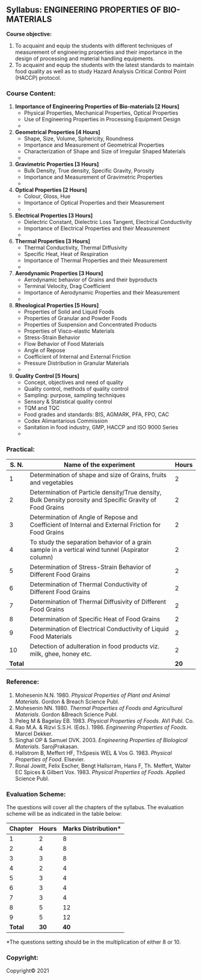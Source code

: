 ## Syllabus: ENGINEERING PROPERTIES OF BIO-MATERIALS

**Course objective:**

1. To acquaint and equip the students with different techniques of measurement of engineering properties and their importance in the design of processing and material handling equipments.
2. To acquaint and equip the students with the latest standards to maintain food quality as well as to study Hazard Analysis Critical Control Point (HACCP) protocol.

### Course Content:

1. **Importance of Engineering Properties of Bio-materials [2 Hours]**
    * Physical Properties, Mechanical Properties, Optical Properties
    * Use of Engineering Properties in Processing Equipment Design 
    *  <br>
2. **Geometrical Properties [4 Hours]**
    * Shape, Size, Volume, Sphericity, Roundness
    * Importance and Measurement of Geometrical Properties
    * Characterization of Shape and Size of Irregular Shaped Materials
    *  <br>
3. **Gravimetric Properties [3 Hours]**
    * Bulk Density, True density, Specific Gravity, Porosity
    * Importance and Measurement of Gravimetric Properties
    *  <br>
4. **Optical Properties [2 Hours]**
    * Colour, Gloss, Hue
    * Importance of Optical Properties and their Measurement
    *  <br>
5. **Electrical Properties [3 Hours]**
    * Dielectric Constant, Dielectric Loss Tangent, Electrical Conductivity
    * Importance of Electrical Properties and their Measurement
    *  <br>
6. **Thermal Properties [3 Hours]**
    * Thermal Conductivity, Thermal Diffusivity
    * Specific Heat, Heat of Respiration
    * Importance of Thermal Properties and their Measurement
    *  <br>
7. **Aerodynamic Properties [3 Hours]**
    * Aerodynamic behavior of Grains and their byproducts
    * Terminal Velocity, Drag Coefficient
    * Importance of Aerodynamic Properties and their Measurement
    *  <br>
8. **Rheological Properties [5 Hours]**
    * Properties of Solid and Liquid Foods
    * Properties of Granular and Powder Foods
    * Properties of Suspension and Concentrated Products
    * Properties of Visco-elastic Materials
    * Stress-Strain Behavior
    * Flow Behavior of Food Materials
    * Angle of Repose
    * Coefficient of Internal and External Friction
    * Pressure Distribution in Granular Materials
    *  <br>
9. **Quality Control [5 Hours]**
    * Concept, objectives and need of quality
    * Quality control, methods of quality control
    * Sampling: purpose, sampling techniques
    * Sensory & Statistical quality control
    * TQM and TQC
    * Food grades and standards: BIS, AGMARK, PFA, FPO, CAC
    * Codex Alimantarious Commission
    * Sanitation in food industry, GMP, HACCP and ISO 9000 Series 
    *  <br>


### Practical:

| S. N. | Name of the experiment | Hours |
|---|---|---|
| 1 | Determination of shape and size of Grains, fruits and vegetables | 2 |
| 2 | Determination of Particle density/True density, Bulk Density porosity and Specific Gravity of Food Grains | 2 |
| 3 | Determination of Angle of Repose and Coefficient of Internal and External Friction for Food Grains | 2 |
| 4 | To study the separation behavior of a grain sample in a vertical wind tunnel (Aspirator column) | 2 |
| 5 | Determination of Stress-Strain Behavior of Different Food Grains | 2 |
| 6 | Determination of Thermal Conductivity of Different Food Grains | 2 |
| 7 | Determination of Thermal Diffusivity of Different Food Grains | 2 |
| 8 | Determination of Specific Heat of Food Grains | 2 |
| 9 | Determination of Electrical Conductivity of Liquid Food Materials | 2 |
| 10 | Detection of adulteration in food products viz. milk, ghee, honey etc. | 2 |
| **Total** |  | **20** |

### Reference:

1. Mohesenin N.N. 1980. *Physical Properties of Plant and Animal Materials*. Gordon & Breach Science Publ.
2. Mohesenin NN. 1980. *Thermal Properties of Foods and Agricultural Materials*. Gordon &Breach Science Publ.
3. Peleg M & Bagelay EB. 1983. *Physical Properties of Foods*. AVI Publ. Co.
4. Rao M.A. & Rizvi S.S.H. (Eds.). 1986. *Engineering Properties of Foods*. Marcel Dekker.
5. Singhal OP & Samuel DVK. 2003. *Engineering Properties of Biological Materials*. SarojPrakasan.
6. Hallstrom B, Meffert HF, ThSpesis WEL & Vos G. 1983. *Physical Properties of Food*. Elsevier.
7. Ronal Jowitt, Felix Escher, Bengt Hallsrram, Hans F, Th. Meffert, Walter EC Spices & Gilbert Vox. 1983. *Physical Properties of Foods*. Applied Science Publ.

### Evaluation Scheme:

The questions will cover all the chapters of the syllabus. The evaluation scheme will be as indicated in the table below:

| Chapter | Hours | Marks Distribution* |
|---|---|---|
| 1 | 2 | 8 |
| 2 | 4 | 8 |
| 3 | 3 | 8 |
| 4 | 2 | 4 |
| 5 | 3 | 4 |
| 6 | 3 | 4 |
| 7 | 3 | 4 |
| 8 | 5 | 12 |
| 9 | 5 | 12 |
| **Total** | **30** | **40** |

*The questions setting should be in the multiplication of either 8 or 10.

### Copyright:

Copyright&copy; 2021
